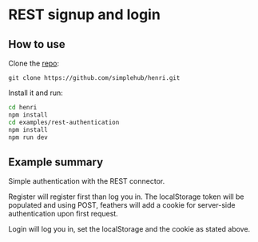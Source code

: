 
# REST signup and login

## How to use

Clone the [repo](https://github.com/simplehub/henri.git):

```
git clone https://github.com/simplehub/henri.git
```

Install it and run:

```bash
cd henri
npm install
cd examples/rest-authentication
npm install
npm run dev
```

## Example summary

Simple authentication with the REST connector.

Register will register first than log you in. The localStorage token will be populated and using POST, feathers will add a cookie for server-side authentication upon first request.

Login will log you in, set the localStorage and the cookie as stated above.